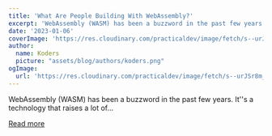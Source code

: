 ```yaml
---
title: 'What Are People Building With WebAssembly?'
excerpt: 'WebAssembly (WASM) has been a buzzword in the past few years. It''s a technology that raises a lot of...'
date: '2023-01-06'
coverImage: 'https://res.cloudinary.com/practicaldev/image/fetch/s--urJSr8m_--/c_imagga_scale,f_auto,fl_progressive,h_420,q_auto,w_1000/https://dev-to-uploads.s3.amazonaws.com/uploads/articles/sa89ta6ksfwtaoutdvwh.jpg'
author:
  name: Koders
  picture: "assets/blog/authors/koders.png"
ogImage:
  url: 'https://res.cloudinary.com/practicaldev/image/fetch/s--urJSr8m_--/c_imagga_scale,f_auto,fl_progressive,h_420,q_auto,w_1000/https://dev-to-uploads.s3.amazonaws.com/uploads/articles/sa89ta6ksfwtaoutdvwh.jpg'
---
```


WebAssembly (WASM) has been a buzzword in the past few years. It''s a technology that raises a lot of...

[Read more](https://dev.to/zenstack/what-are-people-building-with-webassembly-2eh4)
